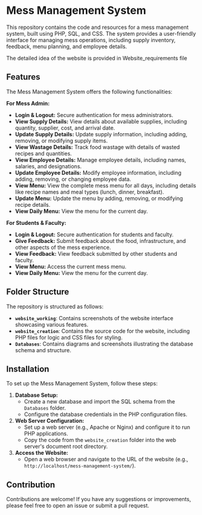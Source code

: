 # Mess Management System

This repository contains the code and resources for a mess management system, built using PHP, SQL, and CSS. The system provides a user-friendly interface for managing mess operations, including supply inventory, feedback, menu planning, and employee details.

The detailed idea of the website is provided in Website_requirements file

## Features

The Mess Management System offers the following functionalities:

**For Mess Admin:**

- **Login & Logout:** Secure authentication for mess administrators.
- **View Supply Details:** View details about available supplies, including quantity, supplier, cost, and arrival date.
- **Update Supply Details:** Update supply information, including adding, removing, or modifying supply items.
- **View Wastage Details:** Track food wastage with details of wasted recipes and quantities.
- **View Employee Details:** Manage employee details, including names, salaries, and designations.
- **Update Employee Details:** Modify employee information, including adding, removing, or changing employee data.
- **View Menu:**  View the complete mess menu for all days, including details like recipe names and meal types (lunch, dinner, breakfast).
- **Update Menu:**  Update the menu by adding, removing, or modifying recipe details.
- **View Daily Menu:**  View the menu for the current day.

**For Students & Faculty:**

- **Login & Logout:** Secure authentication for students and faculty.
- **Give Feedback:**  Submit feedback about the food, infrastructure, and other aspects of the mess experience.
- **View Feedback:** View feedback submitted by other students and faculty.
- **View Menu:** Access the current mess menu.
- **View Daily Menu:** View the menu for the current day.

## Folder Structure

The repository is structured as follows:

- **`website_working`**: Contains screenshots of the website interface showcasing various features.
- **`website_creation`**:  Contains the source code for the website, including PHP files for logic and CSS files for styling. 
- **`Databases`**:  Contains diagrams and screenshots illustrating the database schema and structure.

## Installation

To set up the Mess Management System, follow these steps:

1. **Database Setup:** 
    - Create a new database and import the SQL schema from the `Databases` folder.
    - Configure the database credentials in the PHP configuration files.
2. **Web Server Configuration:** 
    - Set up a web server (e.g., Apache or Nginx) and configure it to run PHP applications.
    - Copy the code from the `website_creation` folder into the web server's document root directory.
3. **Access the Website:** 
    - Open a web browser and navigate to the URL of the website (e.g., `http://localhost/mess-management-system/`).

## Contribution

Contributions are welcome! If you have any suggestions or improvements, please feel free to open an issue or submit a pull request.
